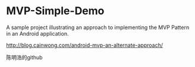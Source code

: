 # MVP-Simple-Demo

A sample project illustrating an approach to implementing the MVP Pattern in an Android application.

http://blog.cainwong.com/android-mvp-an-alternate-approach/

陈明浩的github
